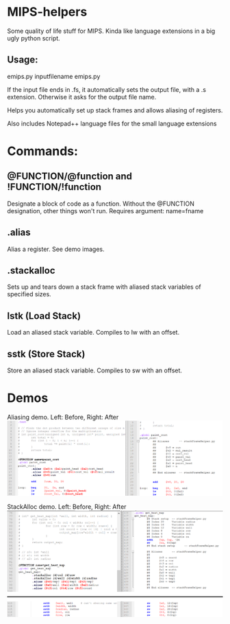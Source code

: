 # MIPS-helpers
Some quality of life stuff for MIPS. Kinda like language extensions in a big ugly python script.

## Usage: 
emips.py inputfilename
emips.py

If the input file ends in .fs, it automatically sets the output file, with a .s extension.
Otherwise it asks for the output file name.


Helps you automatically set up stack frames and allows aliasing of registers.

Also includes Notepad++ language files for the small language extensions

# Commands:

## @FUNCTION/@function and !FUNCTION/!function
  Designate a block of code as a function.
  Without the @FUNCTION designation, other things won't run.
  Requires argument: name=fname

## .alias
  Alias a register. See demo images.
  
## .stackalloc
  Sets up and tears down a stack frame with aliased stack variables of specified sizes.

## lstk (Load Stack)
  Load an aliased stack variable. Compiles to lw with an offset.
  
## sstk (Store Stack)
  Store an aliased stack variable. Compiles to sw with an offset.

# Demos

Aliasing demo. Left: Before, Right: After
![demo 1](https://github.com/mass2010chromium/MIPS-helpers/blob/master/images/demo.png)

StackAlloc demo. Left: Before, Right: After
![demo 2](https://github.com/mass2010chromium/MIPS-helpers/blob/master/images/demo2.png)
